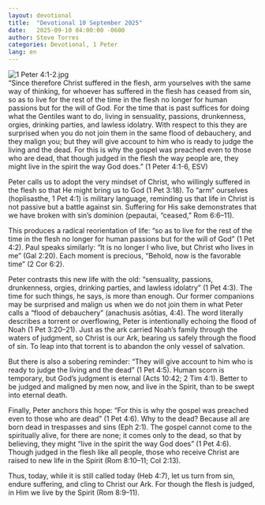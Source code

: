 ```yaml
---
layout: devotional
title:  "Devotional 10 September 2025"
date:   2025-09-10 04:00:00 -0600
author: Steve Torres
categories: Devotional, 1 Peter
lang: en
---
```

<img src="https://sitemedia.esteeb.com/file/esteebcomsitemedia/devotional_images/1+Peter/1Pe-4_1-2.jpg?raw=true" alt="1 Peter 4:1-2.jpg" style="max-width: 100%; height: auto;">

<div class="scripture">
  “Since therefore Christ suffered in the flesh, arm yourselves with the same way of thinking, for whoever has suffered in the flesh has ceased from sin, so as to live for the rest of the time in the flesh no longer for human passions but for the will of God. For the time that is past suffices for doing what the Gentiles want to do, living in sensuality, passions, drunkenness, orgies, drinking parties, and lawless idolatry. With respect to this they are surprised when you do not join them in the same flood of debauchery, and they malign you; but they will give account to him who is ready to judge the living and the dead. For this is why the gospel was preached even to those who are dead, that though judged in the flesh the way people are, they might live in the spirit the way God does.” (1 Peter 4:1-6, ESV)
</div>

Peter calls us to adopt the very mindset of Christ, who willingly suffered in the flesh so that He might bring us to God (1 Pet 3:18). To “arm” ourselves (hoplisasthe, 1 Pet 4:1) is military language, reminding us that life in Christ is not passive but a battle against sin. Suffering for His sake demonstrates that we have broken with sin’s dominion (pepautai, “ceased,” Rom 6:6–11).

This produces a radical reorientation of life: “so as to live for the rest of the time in the flesh no longer for human passions but for the will of God” (1 Pet 4:2). Paul speaks similarly: “It is no longer I who live, but Christ who lives in me” (Gal 2:20). Each moment is precious, “Behold, now is the favorable time” (2 Cor 6:2).

Peter contrasts this new life with the old: “sensuality, passions, drunkenness, orgies, drinking parties, and lawless idolatry” (1 Pet 4:3). The time for such things, he says, is more than enough. Our former companions may be surprised and malign us when we do not join them in what Peter calls a “flood of debauchery” (anachusis asōtias, 4:4). The word literally describes a torrent or overflowing, Peter is intentionally echoing the flood of Noah (1 Pet 3:20–21). Just as the ark carried Noah’s family through the waters of judgment, so Christ is our Ark, bearing us safely through the flood of sin. To leap into that torrent is to abandon the only vessel of salvation.

But there is also a sobering reminder: “They will give account to him who is ready to judge the living and the dead” (1 Pet 4:5). Human scorn is temporary, but God’s judgment is eternal (Acts 10:42; 2 Tim 4:1). Better to be judged and maligned by men now, and live in the Spirit, than to be swept into eternal death.

Finally, Peter anchors this hope: “For this is why the gospel was preached even to those who are dead” (1 Pet 4:6). Why to the dead? Because all are born dead in trespasses and sins (Eph 2:1). The gospel cannot come to the spiritually alive, for there are none; it comes only to the dead, so that by believing, they might “live in the spirit the way God does” (1 Pet 4:6). Though judged in the flesh like all people, those who receive Christ are raised to new life in the Spirit (Rom 8:10–11; Col 2:13).

Thus, today, while it is still called today (Heb 4:7), let us turn from sin, endure suffering, and cling to Christ our Ark. For though the flesh is judged, in Him we live by the Spirit (Rom 8:9–11).
